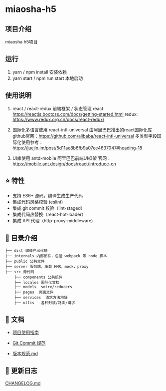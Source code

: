 # miaosha-h5

## 项目介绍
miaosha h5项目

## 运行
1. yarn / npm install  安装依赖
2. yarn start  / npm run start  本地启动

## 使用说明
1. react / react-redux 前端框架 / 状态管理
   react: https://reactjs.bootcss.com/docs/getting-started.html
   redux: https://www.redux.org.cn/docs/react-redux/

2. 国际化多语言使用  react-intl-universal 由阿里巴巴推出的react国际化库
   github官网：https://github.com/alibaba/react-intl-universal
   多类型字段国际化使用参考： https://juejin.im/post/5d11ae8b6fb9a07ee4637047#heading-18

3. UI库使用  antd-mobile  阿里巴巴前端UI框架
   官网：https://mobile.ant.design/docs/react/introduce-cn

## :star: 特性

- 支持 ES6+ 源码，编译生成生产代码
- 集成代码风格校验 (eslint)
- 集成 git commit 校验（lint-staged）
- 集成代码热替换（react-hot-loader）
- 集成 API 代理（http-proxy-middleware)

## :open_file_folder: 目录介绍

    ├── dist 编译产出代码
    ├── internals 内部部件，包括 webpack 等 node 脚本
    ├── public 公共文件
    ├── server 服务端，承载 HMR，mock，proxy
    ├── src 源代码
        ├── components 公共组件
        ├── locales 国际化文档
        ├── models  sotre/reducers
        ├── pages  页面文件
        ├── services  请求方法地址
        ├── utlis   各种封装/路由/请求


## :bookmark_tabs: 文档

- [项目使用指南](./docs/项目使用指南.md)

- [Git Commit 规范](./docs/Git%20Commit规范.md)

- [版本规范.md](./版本规范.md)

## :paperclip: 更新日志

[CHANGELOG.md](./CHANGELOG.md)
